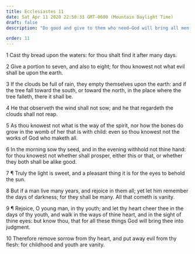 ```yaml
---
title: Ecclesiastes 11
date: Sat Apr 11 2020 22:50:33 GMT-0600 (Mountain Daylight Time)
draft: false
description: "Do good and give to them who need—God will bring all men to judgment."

order: 11
---
```

    
1 Cast thy bread upon the waters: for thou shalt find it after many days.

2 Give a portion to seven, and also to eight; for thou knowest not what evil shall be upon the earth.

3 If the clouds be full of rain, they empty themselves upon the earth: and if the tree fall toward the south, or toward the north, in the place where the tree falleth, there it shall be.

4 He that observeth the wind shall not sow; and he that regardeth the clouds shall not reap.

5 As thou knowest not what is the way of the spirit, nor how the bones do grow in the womb of her that is with child: even so thou knowest not the works of God who maketh all.

6 In the morning sow thy seed, and in the evening withhold not thine hand: for thou knowest not whether shall prosper, either this or that, or whether they both shall be alike good.

7 ¶ Truly the light is sweet, and a pleasant thing it is for the eyes to behold the sun.

8 But if a man live many years, and rejoice in them all; yet let him remember the days of darkness; for they shall be many. All that cometh is vanity.

9 ¶ Rejoice, O young man, in thy youth; and let thy heart cheer thee in the days of thy youth, and walk in the ways of thine heart, and in the sight of thine eyes: but know thou, that for all these things God will bring thee into judgment.

10 Therefore remove sorrow from thy heart, and put away evil from thy flesh: for childhood and youth are vanity.
